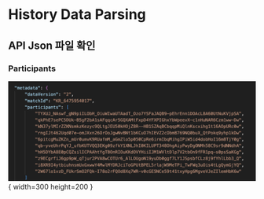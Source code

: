 # History Data Parsing
## API Json 파일 확인
### Participants
![](../Images/json_participants.png){ width=300 height=200 }
